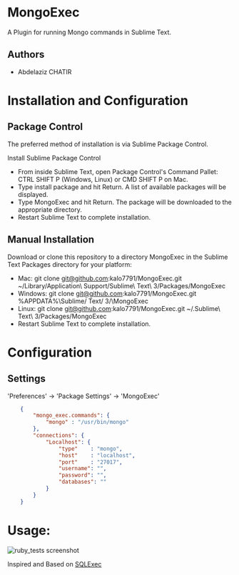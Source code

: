 MongoExec
=========

A Plugin for running Mongo commands in Sublime Text.


## Authors

* Abdelaziz CHATIR

# Installation and Configuration

## Package Control

The preferred method of installation is via Sublime Package Control.

Install Sublime Package Control

* From inside Sublime Text, open Package Control's Command Pallet: CTRL SHIFT P (Windows, Linux) or CMD SHIFT P on Mac.
* Type install package and hit Return. A list of available packages will be displayed.
* Type MongoExec and hit Return. The package will be downloaded to the appropriate directory.
* Restart Sublime Text to complete installation.

## Manual Installation

Download or clone this repository to a directory MongoExec in the Sublime Text Packages directory for your platform:

* Mac: git clone git@github.com:kalo7791/MongoExec.git ~/Library/Application\ Support/Sublime\ Text\ 3/Packages/MongoExec
* Windows: git clone git@github.com:kalo7791/MongoExec.git %APPDATA%\Sublime/ Text/ 3/\MongoExec
* Linux: git clone git@github.com:kalo7791/MongoExec.git ~/.Sublime\ Text\ 3/Packages/MongoExec
* Restart Sublime Text to complete installation.

# Configuration

Settings
--------

'Preferences' -> 'Package Settings' -> 'MongoExec'

```json
    {
        "mongo_exec.commands": {
            "mongo" : "/usr/bin/mongo"
        },
        "connections": {
            "Localhost": {
                "type"    : "mongo",
                "host"    : "localhost",
                "port"    : "27017",
                "username": "",
                "password": "",
                "databases": ""
            }
        }
    }
```

# Usage:

![ruby_tests screenshot](https://github.com/kalo7791/MongoExec/raw/master/mongoexec.gif)

Inspired and Based on [SQLExec](https://sublime.wbond.net/packages/SQLExec)

